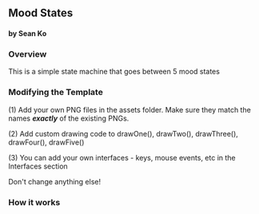 ## Mood States
#### by Sean Ko


### Overview
This is a simple state machine that goes between 5 mood states 


### Modifying the Template

(1) Add your own PNG files in the assets folder. Make sure they match the names ***exactly*** of the existing PNGs.

(2) Add custom drawing code to drawOne(), drawTwo(), drawThree(), drawFour(), drawFive()

(3) You can add your own interfaces - keys, mouse events, etc in the Interfaces section

Don't change anything else! 

### How it works
